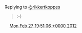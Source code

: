 Replying to [@rikkertkoppes](https://twitter.com/rikkertkoppes/status/174218037254303746)

> :\-\)

<img src="../../media/tweet.ico" width="12" /> [Mon Feb 27 19:51:06 +0000 2012](https://twitter.com/DromerDenker/status/174220027363475459)